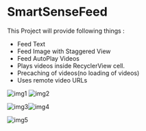 # SmartSenseFeed



This Project will provide following things :

- Feed Text
- Feed Image with Staggered View
- Feed AutoPlay Videos
- Plays videos inside RecyclerView cell.
- Precaching of videos(no loading of videos)
- Uses remote video URLs 

![img1](https://user-images.githubusercontent.com/21056627/152524747-0b4885db-af1e-43f1-89bc-9d63a5d5aac3.png) ![img2](https://user-images.githubusercontent.com/21056627/152524756-e91a55ce-2a0c-4ea9-ac4f-cf5d77490d9c.png)

![img3](https://user-images.githubusercontent.com/21056627/152524763-99836725-15db-4104-bd4d-4161b70aef2a.png)![img4](https://user-images.githubusercontent.com/21056627/152524773-c71d1200-4ab4-4214-9176-9f676da64dac.png)

![img5](https://user-images.githubusercontent.com/21056627/152524786-88b9b898-84d0-45e4-a8e1-a207d1ef7212.png)







